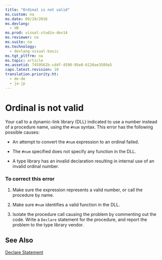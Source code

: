 ```yaml
---
title: "Ordinal is not valid"
ms.custom: na
ms.date: 09/19/2016
ms.devlang: 
  - VB
ms.prod: visual-studio-dev14
ms.reviewer: na
ms.suite: na
ms.technology: 
  - devlang-visual-basic
ms.tgt_pltfrm: na
ms.topic: article
ms.assetid: 7459562b-cd4f-4590-95e0-6126ae3589a5
caps.latest.revision: 10
translation.priority.ht: 
  - de-de
  - ja-jp
---
```

# Ordinal is not valid
Your call to a dynamic-link library (DLL) indicated to use a number instead of a procedure name, using the `#num` syntax. This error has the following possible causes:  
  
-   An attempt to convert the `#num` expression to an ordinal failed.  
  
-   The `#num` specified does not specify any function in the DLL.  
  
-   A type library has an invalid declaration resulting in internal use of an invalid ordinal number.  
  
### To correct this error  
  
1.  Make sure the expression represents a valid number, or call the procedure by name.  
  
2.  Make sure `#num` identifies a valid function in the DLL.  
  
3.  Isolate the procedure call causing the problem by commenting out the code. Write a `Declare` statement for the procedure, and report the problem to the type library vendor.  
  
## See Also  
 [Declare Statement](../Topic/Declare%20Statement.md)